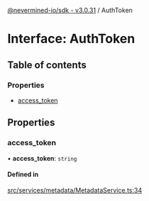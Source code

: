 [@nevermined-io/sdk - v3.0.31](../code-reference.md) / AuthToken

# Interface: AuthToken

## Table of contents

### Properties

- [access_token](AuthToken.md#access_token)

## Properties

### access_token

• **access_token**: `string`

#### Defined in

[src/services/metadata/MetadataService.ts:34](https://github.com/nevermined-io/sdk-js/blob/1c7b11ad598c195e6a484cc8f4ca9cc52a947a9f/src/services/metadata/MetadataService.ts#L34)
